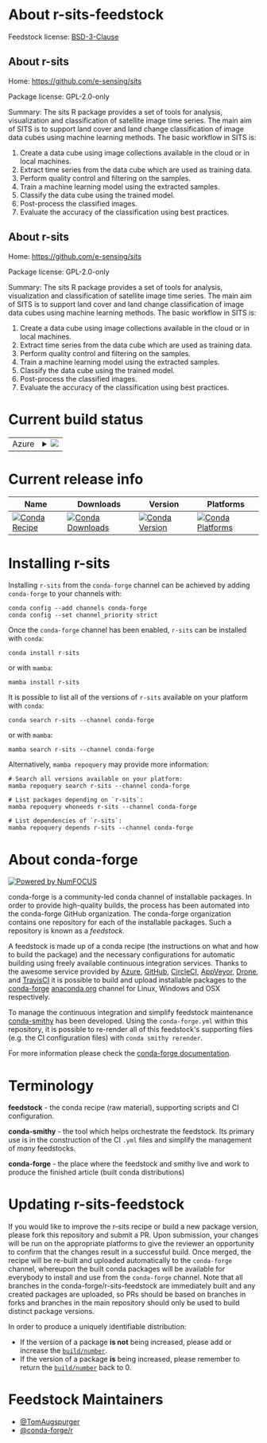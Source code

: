 About r-sits-feedstock
======================

Feedstock license: [BSD-3-Clause](https://github.com/conda-forge/r-sits-feedstock/blob/main/LICENSE.txt)


About r-sits
------------

Home: https://github.com/e-sensing/sits

Package license: GPL-2.0-only

Summary: The sits R package provides a set of tools for analysis, visualization and classification of satellite image time series. The main aim of SITS is to support land cover and land change classification of image data cubes using machine learning methods. The basic workflow in SITS is:

1. Create a data cube using image collections available in the cloud or in local machines.
2. Extract time series from the data cube which are used as training data.
3. Perform quality control and filtering on the samples.
4. Train a machine learning model using the extracted samples.
5. Classify the data cube using the trained model.
6. Post-process the classified images.
7. Evaluate the accuracy of the classification using best practices.


About r-sits
------------

Home: https://github.com/e-sensing/sits

Package license: GPL-2.0-only

Summary: The sits R package provides a set of tools for analysis, visualization and classification of satellite image time series. The main aim of SITS is to support land cover and land change classification of image data cubes using machine learning methods. The basic workflow in SITS is:

1. Create a data cube using image collections available in the cloud or in local machines.
2. Extract time series from the data cube which are used as training data.
3. Perform quality control and filtering on the samples.
4. Train a machine learning model using the extracted samples.
5. Classify the data cube using the trained model.
6. Post-process the classified images.
7. Evaluate the accuracy of the classification using best practices.


Current build status
====================


<table>
    
  <tr>
    <td>Azure</td>
    <td>
      <details>
        <summary>
          <a href="https://dev.azure.com/conda-forge/feedstock-builds/_build/latest?definitionId=12866&branchName=main">
            <img src="https://dev.azure.com/conda-forge/feedstock-builds/_apis/build/status/r-sits-feedstock?branchName=main">
          </a>
        </summary>
        <table>
          <thead><tr><th>Variant</th><th>Status</th></tr></thead>
          <tbody><tr>
              <td>linux_64</td>
              <td>
                <a href="https://dev.azure.com/conda-forge/feedstock-builds/_build/latest?definitionId=12866&branchName=main">
                  <img src="https://dev.azure.com/conda-forge/feedstock-builds/_apis/build/status/r-sits-feedstock?branchName=main&jobName=linux&configuration=linux%20linux_64_" alt="variant">
                </a>
              </td>
            </tr><tr>
              <td>osx_64</td>
              <td>
                <a href="https://dev.azure.com/conda-forge/feedstock-builds/_build/latest?definitionId=12866&branchName=main">
                  <img src="https://dev.azure.com/conda-forge/feedstock-builds/_apis/build/status/r-sits-feedstock?branchName=main&jobName=osx&configuration=osx%20osx_64_" alt="variant">
                </a>
              </td>
            </tr>
          </tbody>
        </table>
      </details>
    </td>
  </tr>
</table>

Current release info
====================

| Name | Downloads | Version | Platforms |
| --- | --- | --- | --- |
| [![Conda Recipe](https://img.shields.io/badge/recipe-r--sits-green.svg)](https://anaconda.org/conda-forge/r-sits) | [![Conda Downloads](https://img.shields.io/conda/dn/conda-forge/r-sits.svg)](https://anaconda.org/conda-forge/r-sits) | [![Conda Version](https://img.shields.io/conda/vn/conda-forge/r-sits.svg)](https://anaconda.org/conda-forge/r-sits) | [![Conda Platforms](https://img.shields.io/conda/pn/conda-forge/r-sits.svg)](https://anaconda.org/conda-forge/r-sits) |

Installing r-sits
=================

Installing `r-sits` from the `conda-forge` channel can be achieved by adding `conda-forge` to your channels with:

```
conda config --add channels conda-forge
conda config --set channel_priority strict
```

Once the `conda-forge` channel has been enabled, `r-sits` can be installed with `conda`:

```
conda install r-sits
```

or with `mamba`:

```
mamba install r-sits
```

It is possible to list all of the versions of `r-sits` available on your platform with `conda`:

```
conda search r-sits --channel conda-forge
```

or with `mamba`:

```
mamba search r-sits --channel conda-forge
```

Alternatively, `mamba repoquery` may provide more information:

```
# Search all versions available on your platform:
mamba repoquery search r-sits --channel conda-forge

# List packages depending on `r-sits`:
mamba repoquery whoneeds r-sits --channel conda-forge

# List dependencies of `r-sits`:
mamba repoquery depends r-sits --channel conda-forge
```


About conda-forge
=================

[![Powered by
NumFOCUS](https://img.shields.io/badge/powered%20by-NumFOCUS-orange.svg?style=flat&colorA=E1523D&colorB=007D8A)](https://numfocus.org)

conda-forge is a community-led conda channel of installable packages.
In order to provide high-quality builds, the process has been automated into the
conda-forge GitHub organization. The conda-forge organization contains one repository
for each of the installable packages. Such a repository is known as a *feedstock*.

A feedstock is made up of a conda recipe (the instructions on what and how to build
the package) and the necessary configurations for automatic building using freely
available continuous integration services. Thanks to the awesome service provided by
[Azure](https://azure.microsoft.com/en-us/services/devops/), [GitHub](https://github.com/),
[CircleCI](https://circleci.com/), [AppVeyor](https://www.appveyor.com/),
[Drone](https://cloud.drone.io/welcome), and [TravisCI](https://travis-ci.com/)
it is possible to build and upload installable packages to the
[conda-forge](https://anaconda.org/conda-forge) [anaconda.org](https://anaconda.org/)
channel for Linux, Windows and OSX respectively.

To manage the continuous integration and simplify feedstock maintenance
[conda-smithy](https://github.com/conda-forge/conda-smithy) has been developed.
Using the ``conda-forge.yml`` within this repository, it is possible to re-render all of
this feedstock's supporting files (e.g. the CI configuration files) with ``conda smithy rerender``.

For more information please check the [conda-forge documentation](https://conda-forge.org/docs/).

Terminology
===========

**feedstock** - the conda recipe (raw material), supporting scripts and CI configuration.

**conda-smithy** - the tool which helps orchestrate the feedstock.
                   Its primary use is in the construction of the CI ``.yml`` files
                   and simplify the management of *many* feedstocks.

**conda-forge** - the place where the feedstock and smithy live and work to
                  produce the finished article (built conda distributions)


Updating r-sits-feedstock
=========================

If you would like to improve the r-sits recipe or build a new
package version, please fork this repository and submit a PR. Upon submission,
your changes will be run on the appropriate platforms to give the reviewer an
opportunity to confirm that the changes result in a successful build. Once
merged, the recipe will be re-built and uploaded automatically to the
`conda-forge` channel, whereupon the built conda packages will be available for
everybody to install and use from the `conda-forge` channel.
Note that all branches in the conda-forge/r-sits-feedstock are
immediately built and any created packages are uploaded, so PRs should be based
on branches in forks and branches in the main repository should only be used to
build distinct package versions.

In order to produce a uniquely identifiable distribution:
 * If the version of a package **is not** being increased, please add or increase
   the [``build/number``](https://docs.conda.io/projects/conda-build/en/latest/resources/define-metadata.html#build-number-and-string).
 * If the version of a package **is** being increased, please remember to return
   the [``build/number``](https://docs.conda.io/projects/conda-build/en/latest/resources/define-metadata.html#build-number-and-string)
   back to 0.

Feedstock Maintainers
=====================

* [@TomAugspurger](https://github.com/TomAugspurger/)
* [@conda-forge/r](https://github.com/orgs/conda-forge/teams/r/)


